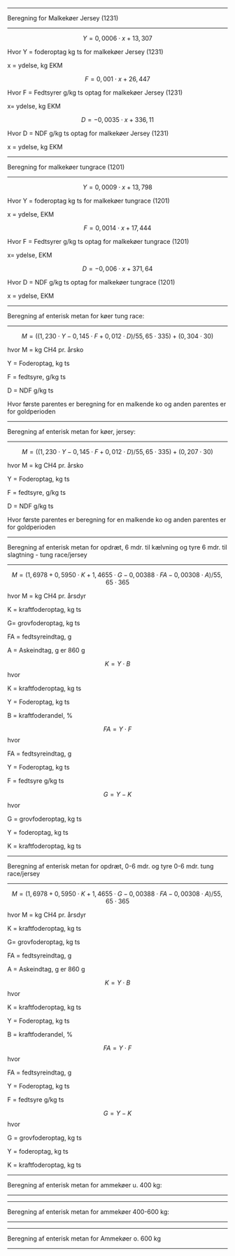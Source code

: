 ______________________________
Beregning for Malkekøer Jersey (1231)
_______________________________
$$ Y = 0,0006 \cdot x + 13,307 $$

Hvor
Y = foderoptag kg ts for malkekøer Jersey (1231)

x = ydelse, kg EKM 


$$ F = 0,001 \cdot x + 26,447 $$

Hvor
F = Fedtsyrer g/kg ts optag for malkekøer Jersey (1231)

x= ydelse, kg EKM 


$$ D = -0,0035 \cdot x + 336,11 $$

Hvor
D = NDF g/kg ts optag for malkekøer Jersey (1231)

x = ydelse, kg EKM 
______________________________
Beregning for malkekøer tungrace (1201)
______________________________
$$ Y = 0,0009 \cdot x + 13,798 $$

Hvor
Y = foderoptag kg ts for malkekøer tungrace (1201)

x = ydelse, EKM 


$$ F = 0,0014 \cdot x + 17,444 $$

Hvor
F = Fedtsyrer g/kg ts optag for malkekøer tungrace (1201)

x= ydelse, EKM 


$$ D = -0,006 \cdot x + 371,64 $$

Hvor
D = NDF g/kg ts optag for malkekøer tungrace (1201)

x = ydelse, EKM 

 
_________________________________
Beregning af enterisk metan for køer tung race:
_________________________________

$$ M = ((1,230 \cdot Y - 0,145 \cdot F + 0,012 \cdot D)/55,65 \cdot 335) + (0,304 \cdot 30) $$

hvor 
M = kg CH4 pr. årsko 

Y = Foderoptag, kg ts

F = fedtsyre, g/kg ts

D = NDF g/kg ts

Hvor første parentes er beregning for en malkende ko og anden parentes er for goldperioden  
______________________________
Beregning af enterisk metan for køer, jersey:
______________________________

$$ M = ((1,230 \cdot Y - 0,145 \cdot F + 0,012 \cdot D)/55,65 \cdot 335) + (0,207 \cdot 30) $$

hvor 
M = kg CH4 pr. årsko

Y = Foderoptag, kg ts

F = fedtsyre, g/kg ts

D = NDF g/kg ts

Hvor første parentes er beregning for en malkende ko og anden parentes er for goldperioden  

____________________________ 
Beregning af enterisk metan for opdræt, 6 mdr. til kælvning og tyre 6 mdr. til slagtning - tung race/jersey
_____________________________
$$ M = (1,6978+ 0,5950 \cdot K + 1,4655 \cdot G -0,00388 \cdot FA - 0,00308 \cdot A) /55,65 \cdot 365 $$

hvor 
M = kg CH4 pr. årsdyr 

K = kraftfoderoptag, kg ts

G= grovfoderoptag, kg ts 

FA = fedtsyreindtag, g

A = Askeindtag, g er 860 g

$$ K = Y \cdot B $$
hvor 

K = kraftfoderoptag, kg ts 

Y = Foderoptag, kg ts

B = kraftfoderandel, % 

$$ FA = Y \cdot F$$
hvor 

FA = fedtsyreindtag, g 

Y = Foderoptag, kg ts

F = fedtsyre g/kg ts  

$$ G = Y-K$$
hvor 

G = grovfoderoptag, kg ts 

Y = foderoptag, kg ts

K = kraftfoderoptag, kg ts


____________________________ 
Beregning af enterisk metan for opdræt, 0-6 mdr. og tyre 0-6 mdr. tung race/jersey
_____________________________
$$ M = (1,6978+ 0,5950 \cdot K + 1,4655 \cdot G -0,00388 \cdot FA - 0,00308 \cdot A) /55,65 \cdot 365 $$

hvor 
M = kg CH4 pr. årsdyr 

K = kraftfoderoptag, kg ts

G= grovfoderoptag, kg ts 

FA = fedtsyreindtag, g

A = Askeindtag, g er 860 g

$$ K = Y \cdot B $$
hvor 

K = kraftfoderoptag, kg ts 

Y = Foderoptag, kg ts

B = kraftfoderandel, % 

$$ FA = Y \cdot F$$
hvor 

FA = fedtsyreindtag, g 

Y = Foderoptag, kg ts

F = fedtsyre g/kg ts  

$$ G = Y-K$$
hvor 

G = grovfoderoptag, kg ts 

Y = foderoptag, kg ts

K = kraftfoderoptag, kg ts


_______________________________
Beregning af enterisk metan for ammekøer u. 400 kg:
______________________________


_______________________________
Beregning af enterisk metan for ammekøer 400-600 kg:
______________________________


 
________________________________
Beregning af enterisk metan for Ammekøer o. 600 kg 
_______________________________________
